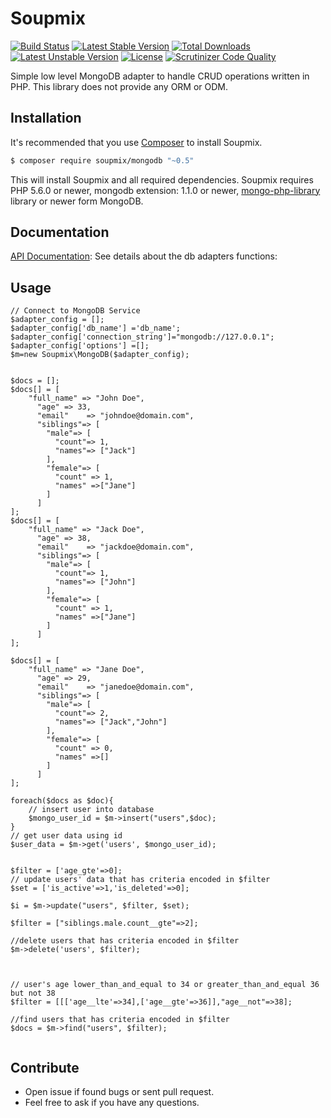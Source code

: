 # Soupmix


[![Build Status](https://travis-ci.org/soupmix/mongodb.svg?branch=master)](https://travis-ci.org/soupmix/mongodb) [![Latest Stable Version](https://poser.pugx.org/soupmix/mongodb/v/stable)](https://packagist.org/packages/soupmix/mongodb) [![Total Downloads](https://poser.pugx.org/soupmix/mongodb/downloads)](https://packagist.org/packages/soupmix/mongodb) [![Latest Unstable Version](https://poser.pugx.org/soupmix/mongodb/v/unstable)](https://packagist.org/packages/soupmix/mongodb) [![License](https://poser.pugx.org/soupmix/mongodb/license)](https://packagist.org/packages/soupmix/mongodb)
[![Scrutinizer Code Quality](https://scrutinizer-ci.com/g/soupmix/mongodb/badges/quality-score.png?b=master)](https://scrutinizer-ci.com/g/soupmix/mongodb/)

Simple low level  MongoDB adapter to handle CRUD operations written in PHP. This library does not provide any ORM or ODM. 


## Installation

It's recommended that you use [Composer](https://getcomposer.org/) to install Soupmix.

```bash
$ composer require soupmix/mongodb "~0.5"
```

This will install Soupmix and all required dependencies. Soupmix requires PHP 5.6.0 or newer, mongodb extension: 1.1.0 or newer, [mongo-php-library](https://github.com/mongodb/mongo-php-library) library  or newer form MongoDB.

## Documentation

[API Documentation](https://github.com/soupmix/base/blob/master/docs/API_Documentation.md): See details about the db adapters functions:

## Usage
```
// Connect to MongoDB Service
$adapter_config = [];
$adapter_config['db_name'] ='db_name';
$adapter_config['connection_string']="mongodb://127.0.0.1";
$adapter_config['options'] =[];
$m=new Soupmix\MongoDB($adapter_config);


$docs = [];
$docs[] = [
    "full_name" => "John Doe",
      "age" => 33,
      "email"    => "johndoe@domain.com",
      "siblings"=> [
        "male"=> [
          "count"=> 1,
          "names"=> ["Jack"]
        ],
        "female"=> [
          "count" => 1,
          "names" =>["Jane"]
        ]      
      ]
];
$docs[] = [
    "full_name" => "Jack Doe",
      "age" => 38,
      "email"    => "jackdoe@domain.com",
      "siblings"=> [
        "male"=> [
          "count"=> 1,
          "names"=> ["John"]
        ],
        "female"=> [
          "count" => 1,
          "names" =>["Jane"]
        ]      
      ]
];

$docs[] = [
    "full_name" => "Jane Doe",
      "age" => 29,
      "email"    => "janedoe@domain.com",
      "siblings"=> [
        "male"=> [
          "count"=> 2,
          "names"=> ["Jack","John"]
        ],
        "female"=> [
          "count" => 0,
          "names" =>[]
        ]      
      ]
];

foreach($docs as $doc){
    // insert user into database
    $mongo_user_id = $m->insert("users",$doc);
}
// get user data using id
$user_data = $m->get('users', $mongo_user_id);


$filter = ['age_gte'=>0];
// update users' data that has criteria encoded in $filter
$set = ['is_active'=>1,'is_deleted'=>0];

$i = $m->update("users", $filter, $set);

$filter = ["siblings.male.count__gte"=>2];

//delete users that has criteria encoded in $filter
$m->delete('users', $filter);



// user's age lower_than_and_equal to 34 or greater_than_and_equal 36 but not 38
$filter = [[['age__lte'=>34],['age__gte'=>36]],"age__not"=>38];

//find users that has criteria encoded in $filter
$docs = $m->find("users", $filter);


```



## Contribute
* Open issue if found bugs or sent pull request.
* Feel free to ask if you have any questions.
